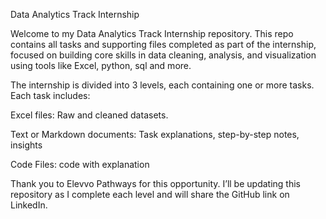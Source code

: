 Data Analytics Track Internship

Welcome to my Data Analytics Track Internship repository. 
This repo contains all tasks and supporting files completed as part of the internship, focused on building core skills in data cleaning, analysis, and visualization using tools like Excel, python, sql and more.



The internship is divided into 3 levels, each containing one or more tasks. Each task includes:

Excel files: Raw and cleaned datasets.

Text or Markdown documents: Task explanations, step-by-step notes, insights

Code Files: code with explanation


Thank you to Elevvo Pathways for this opportunity.
I’ll be updating this repository as I complete each level and will share the GitHub link on LinkedIn.
